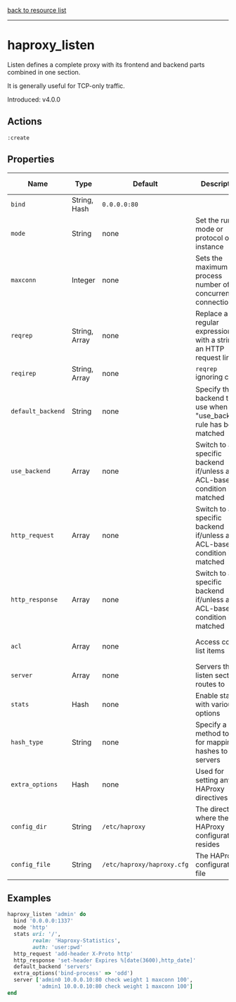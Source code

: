 [back to resource list](https://github.com/sous-chefs/haproxy#resources)

---

# haproxy_listen

Listen defines a complete proxy with its frontend and backend parts combined in one section.

It is generally useful for TCP-only traffic.

Introduced: v4.0.0

## Actions

`:create`

## Properties

| Name | Type |  Default | Description | Allowed Values
| -- | -- | -- | -- | -- |
| `bind` | String, Hash | `0.0.0.0:80` | |
| `mode` | String | none | Set the running mode or protocol of the instance | `http`, `tcp`
| `maxconn` | Integer | none | Sets the maximum per-process number of concurrent connections |
| `reqrep` | String, Array | none | Replace a regular expression with a string in an HTTP request line |
| `reqirep` | String, Array | none | `reqrep` ignoring case |
| `default_backend` | String | none | Specify the backend to use when no "use_backend" rule has been matched |
| `use_backend` | Array | none | Switch to a specific backend if/unless an ACL-based condition is matched |
| `http_request` | Array | none | Switch to a specific backend if/unless an ACL-based condition is matched |
| `http_response` | Array | none | Switch to a specific backend if/unless an ACL-based condition is matched |
| `acl` | Array | none | Access control list items | Allowed HAProxy acl values
| `server` | Array | none | Servers the listen section routes to |
| `stats` | Hash | none | Enable stats with various options |
| `hash_type` |  String | none | Specify a method to use for mapping hashes to servers | `consistent`, `map-based`
| `extra_options` |  Hash | none | Used for setting any HAProxy directives |
| `config_dir` |  String | `/etc/haproxy` | The directory where the HAProxy configuration resides | Valid directory
| `config_file` |  String | `/etc/haproxy/haproxy.cfg` | The HAProxy configuration file | Valid file name

## Examples

```ruby
haproxy_listen 'admin' do
  bind '0.0.0.0:1337'
  mode 'http'
  stats uri: '/',
        realm: 'Haproxy-Statistics',
        auth: 'user:pwd'
  http_request 'add-header X-Proto http'
  http_response 'set-header Expires %[date(3600),http_date]'
  default_backend 'servers'
  extra_options('bind-process' => 'odd')
  server ['admin0 10.0.0.10:80 check weight 1 maxconn 100',
          'admin1 10.0.0.10:80 check weight 1 maxconn 100']
end
```
